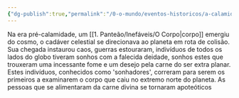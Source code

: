 ```yaml
---
{"dg-publish":true,"permalink":"/0-o-mundo/eventos-historicos/a-calamidade/","tags":["gardenEntry"]}
---
```


Na era pré-calamidade, um [[1. Panteão/Inefáveis/O Corpo\|corpo]] emergiu do cosmo, o cadáver celestial se direcionava ao planeta em rota de colisão. 
Sua chegada instaurou caos, guerras estouraram, indivíduos de todos os lados do globo tiveram sonhos com a falecida deidade, sonhos estes que trouxeram uma incessante fome e um desejo pela carne do ser extra planar. Estes indivíduos, conhecidos como 'sonhadores', correram para serem os primeiros a examinarem o corpo que caiu no extremo norte do planeta.
As pessoas que se alimentaram da carne divina se tornaram apoteóticos